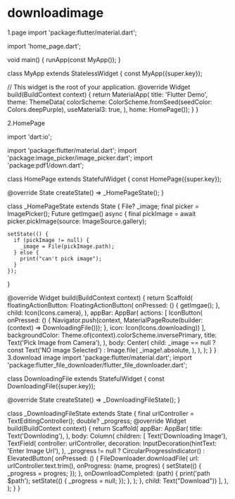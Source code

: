 # downloadimage

1.page
import 'package:flutter/material.dart';

import 'home_page.dart';

void main() {
  runApp(const MyApp());
}

class MyApp extends StatelessWidget {
  const MyApp({super.key});

  // This widget is the root of your application.
  @override
  Widget build(BuildContext context) {
    return MaterialApp(
        title: 'Flutter Demo',
        theme: ThemeData(
          colorScheme: ColorScheme.fromSeed(seedColor: Colors.deepPurple),
          useMaterial3: true,
        ),
        home: HomePage());
  }
}

2.HomePage

import 'dart:io';

import 'package:flutter/material.dart';
import 'package:image_picker/image_picker.dart';
import 'package:pdf1/down.dart';

class HomePage extends StatefulWidget {
  const HomePage({super.key});

  @override
  State<HomePage> createState() => _HomePageState();
}

class _HomePageState extends State<HomePage> {
  File? _image;
  final picker = ImagePicker();
  Future getImgae() async {
    final pickImage = await picker.pickImage(source: ImageSource.gallery);

    setState(() {
      if (pickImage != null) {
        _image = File(pickImage.path);
      } else {
        print("can't pick image");
      }
    });
  }

  @override
  Widget build(BuildContext context) {
    return Scaffold(
      floatingActionButton: FloatingActionButton(
        onPressed: () {
          getImgae();
        },
        child: Icon(Icons.camera),
      ),
      appBar: AppBar(
        actions: [
          IconButton(
              onPressed: () {
                Navigator.push(context,
                    MaterialPageRoute(builder: (context) => DownloadingFile()));
              },
              icon: Icon(Icons.downloading))
        ],
        backgroundColor: Theme.of(context).colorScheme.inversePrimary,
        title: Text('Pick Image from Camera'),
      ),
      body: Center(
        child: _image == null
            ? const Text('NO image Selected')
            : Image.file(
                _image!.absolute,
              ),
      ),
    );
  }
}
3.download image 
import 'package:flutter/material.dart';
import 'package:flutter_file_downloader/flutter_file_downloader.dart';

class DownloadingFile extends StatefulWidget {
  const DownloadingFile({super.key});

  @override
  State<DownloadingFile> createState() => _DownloadingFileState();
}

class _DownloadingFileState extends State<DownloadingFile> {
  final urlController = TextEditingController();
  double? _progress;
  @override
  Widget build(BuildContext context) {
    return Scaffold(
      appBar: AppBar(
        title: Text('Downloding'),
      ),
      body: Column(
        children: [
          Text('Downloading Image'),
          TextField(
            controller: urlController,
            decoration: InputDecoration(hintText: 'Enter Image Url'),
          ),
          _progress != null
              ? CircularProgressIndicator()
              : ElevatedButton(
                  onPressed: () {
                    FileDownloader.downloadFile(
                      url: urlController.text.trim(),
                      onProgress: (name, progres) {
                        setState(() {
                          _progress = progres;
                        });
                      },
                      onDownloadCompleted: (path) {
                        print('path $path');
                        setState(() {
                          _progress = null;
                        });
                      },
                    );
                  },
                  child: Text("Download"))
        ],
      ),
    );
  }
}


